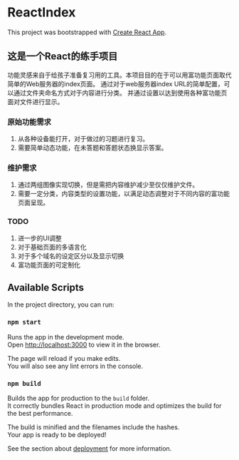 # ReactIndex

This project was bootstrapped with [Create React App](https://github.com/facebook/create-react-app).

## 这是一个React的练手项目

功能灵感来自于给孩子准备复习用的工具。本项目目的在于可以用富功能页面取代简单的Web服务器的index页面。
通过对于web服务器index URL的简单配置，可以通过文件夹命名方式对于内容进行分类。
并通过设置以达到使用各种富功能页面对文件进行显示。

### 原始功能需求

1. 从各种设备能打开，对于做过的习题进行复习。
2. 需要简单动态功能，在未答题和答题状态换显示答案。

### 维护需求

1. 通过两组图像实现切换，但是需把内容维护减少至仅仅维护文件。
2. 需要一定分类，内容类型的设置功能，以满足动态调整对于不同内容的富功能页面呈现。

### TODO

1. 进一步的UI调整
2. 对于基础页面的多语言化
3. 对于多个域名的设定区分以及显示切换
4. 富功能页面的可定制化

## Available Scripts

In the project directory, you can run:

### `npm start`

Runs the app in the development mode.<br />
Open [http://localhost:3000](http://localhost:3000) to view it in the browser.

The page will reload if you make edits.<br />
You will also see any lint errors in the console.

### `npm build`

Builds the app for production to the `build` folder.<br />
It correctly bundles React in production mode and optimizes the build for the best performance.

The build is minified and the filenames include the hashes.<br />
Your app is ready to be deployed!

See the section about [deployment](https://facebook.github.io/create-react-app/docs/deployment) for more information.
